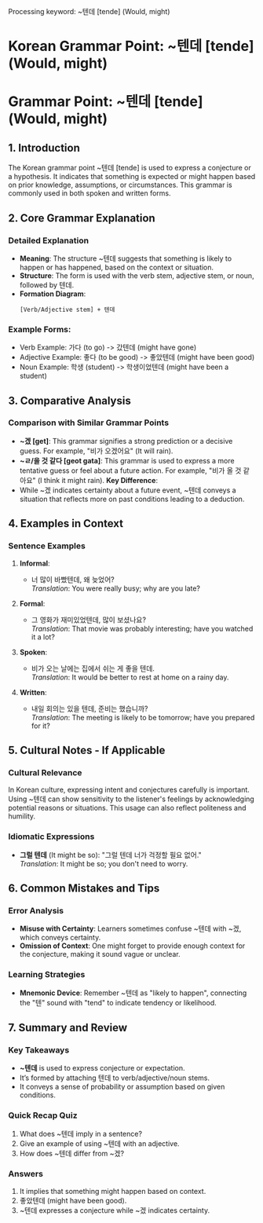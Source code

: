Processing keyword: ~텐데 [tende] (Would, might)
# Korean Grammar Point: ~텐데 [tende] (Would, might)
# Grammar Point: ~텐데 [tende] (Would, might)
## 1. Introduction
The Korean grammar point ~텐데 [tende] is used to express a conjecture or a hypothesis. It indicates that something is expected or might happen based on prior knowledge, assumptions, or circumstances. This grammar is commonly used in both spoken and written forms.
## 2. Core Grammar Explanation
### Detailed Explanation
- **Meaning**: The structure ~텐데 suggests that something is likely to happen or has happened, based on the context or situation.
- **Structure**: The form is used with the verb stem, adjective stem, or noun, followed by 텐데.
- **Formation Diagram**:
  ```
  [Verb/Adjective stem] + 텐데
  ```
### Example Forms:
- Verb Example: 가다 (to go) -> 갔텐데 (might have gone)
- Adjective Example: 좋다 (to be good) -> 좋았텐데 (might have been good)
- Noun Example: 학생 (student) -> 학생이었텐데 (might have been a student)
## 3. Comparative Analysis
### Comparison with Similar Grammar Points
- **~겠 [get]**: This grammar signifies a strong prediction or a decisive guess. For example, "비가 오겠어요" (It will rain).
- **~ㄹ/을 것 같다 [geot gata]**: This grammar is used to express a more tentative guess or feel about a future action. For example, "비가 올 것 같아요" (I think it might rain).
**Key Difference**: 
- While ~겠 indicates certainty about a future event, ~텐데 conveys a situation that reflects more on past conditions leading to a deduction.
## 4. Examples in Context 
### Sentence Examples
1. **Informal**: 
   - 너 많이 바빴텐데, 왜 늦었어?  
     *Translation*: You were really busy; why are you late?
   
2. **Formal**: 
   - 그 영화가 재미있었텐데, 많이 보셨나요?  
     *Translation*: That movie was probably interesting; have you watched it a lot?
3. **Spoken**: 
   - 비가 오는 날에는 집에서 쉬는 게 좋을 텐데.  
     *Translation*: It would be better to rest at home on a rainy day.
4. **Written**: 
   - 내일 회의는 있을 텐데, 준비는 했습니까?  
     *Translation*: The meeting is likely to be tomorrow; have you prepared for it?
## 5. Cultural Notes - If Applicable
### Cultural Relevance
In Korean culture, expressing intent and conjectures carefully is important. Using ~텐데 can show sensitivity to the listener's feelings by acknowledging potential reasons or situations. This usage can also reflect politeness and humility.
### Idiomatic Expressions
- **그럴 텐데** (It might be so): "그럴 텐데 너가 걱정할 필요 없어."  
  *Translation*: It might be so; you don't need to worry.
## 6. Common Mistakes and Tips
### Error Analysis
- **Misuse with Certainty**: Learners sometimes confuse ~텐데 with ~겠, which conveys certainty.
- **Omission of Context**: One might forget to provide enough context for the conjecture, making it sound vague or unclear.
### Learning Strategies
- **Mnemonic Device**: Remember ~텐데 as "likely to happen", connecting the "텐" sound with "tend" to indicate tendency or likelihood.
## 7. Summary and Review
### Key Takeaways
- **~텐데** is used to express conjecture or expectation.
- It’s formed by attaching 텐데 to verb/adjective/noun stems.
- It conveys a sense of probability or assumption based on given conditions.
### Quick Recap Quiz
1. What does ~텐데 imply in a sentence?
2. Give an example of using ~텐데 with an adjective.
3. How does ~텐데 differ from ~겠?
### Answers
1. It implies that something might happen based on context.
2. 좋았텐데 (might have been good).
3. ~텐데 expresses a conjecture while ~겠 indicates certainty.
